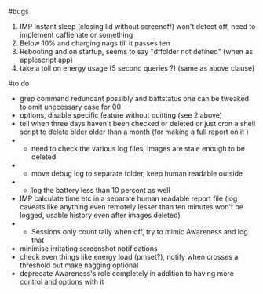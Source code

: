 #bugs
1. IMP Instant sleep (closing lid without screenoff) won't detect off, need to implement caffienate or something
2. Below 10% and charging nags till it passes ten
3. Rebooting and on startup, seems to say "dffolder not defined" (when as applescript app)
4. take a toll on energy usage (5 second queries ?) (same as above clause)

#to do
- grep command redundant possibly and battstatus one can be tweaked to omit unecessary case for 00
- options, disable specific feature without quitting (see 2 above)
- tell when three days haven't been checked or deleted or just cron a shell script to delete older 
	older than a month (for making a full report on it )
- - need to check the various log files, images are stale enough to be deleted
- - move debug log to separate folder, keep human readable outside
- - log the battery less than 10 percent as well
- IMP calculate time etc in a separate human readable report file (log caveats like anything even remotely lesser than ten minutes 
	won't be logged, usable history even after images deleted)
- - Sessions only count tally when off, try to mimic Awareness and log that
- minimise irritating screenshot notifications
- check even things like energy load (pmset?), notify when crosses a threshold but make nagging optional
- deprecate Awareness's role completely in addition to having more control and options with it
